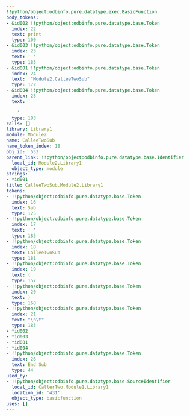 ```yaml
---
!!python/object:odbinfo.pure.datatype.exec.BasicFunction
body_tokens:
- &id002 !!python/object:odbinfo.pure.datatype.base.Token
  index: 22
  text: print
  type: 100
- &id003 !!python/object:odbinfo.pure.datatype.base.Token
  index: 23
  text: ' '
  type: 185
- &id001 !!python/object:odbinfo.pure.datatype.base.Token
  index: 24
  text: '"Module2.CalleeTwoSub"'
  type: 172
- &id004 !!python/object:odbinfo.pure.datatype.base.Token
  index: 25
  text: '

    '
  type: 183
calls: []
library: Library1
module: Module2
name: CalleeTwoSub
name_token_index: 18
obj_id: '533'
parent_link: !!python/object:odbinfo.pure.datatype.base.Identifier
  local_id: Module2.Library1
  object_type: module
strings:
- *id001
title: CalleeTwoSub.Module2.Library1
tokens:
- !!python/object:odbinfo.pure.datatype.base.Token
  index: 16
  text: Sub
  type: 125
- !!python/object:odbinfo.pure.datatype.base.Token
  index: 17
  text: ' '
  type: 185
- !!python/object:odbinfo.pure.datatype.base.Token
  index: 18
  text: CalleeTwoSub
  type: 181
- !!python/object:odbinfo.pure.datatype.base.Token
  index: 19
  text: (
  type: 157
- !!python/object:odbinfo.pure.datatype.base.Token
  index: 20
  text: )
  type: 168
- !!python/object:odbinfo.pure.datatype.base.Token
  index: 21
  text: "\n\t"
  type: 183
- *id002
- *id003
- *id001
- *id004
- !!python/object:odbinfo.pure.datatype.base.Token
  index: 26
  text: End Sub
  type: 44
used_by:
- !!python/object:odbinfo.pure.datatype.base.SourceIdentifier
  local_id: CallerTwo.Module1.Library1
  location_id: '431'
  object_type: basicfunction
uses: []
---
```

